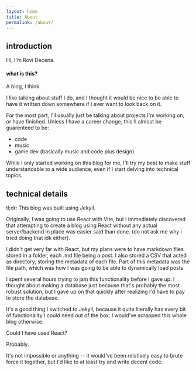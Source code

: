 ```yaml
---
layout: home
title: About
permalink: /about/
---
```

## introduction

Hi, I'm Rovi Decena.

#### what is this?

A blog, I think.

I like talking about stuff I do, and I thought it would be nice to be able to have it written down somewhere if I ever want to look back on it.

For the most part, I'll usually just be talking about projects I'm working on, or have finished. Unless I have a career change, this'll almost be guarenteed to be:

- code
- music
- game dev (basically music and code plus design)

While I only started working on this blog for me, I'll try my best to make stuff understandable to a wide audience, even if I start delving into technical topics.

## technical details

tl;dr: This blog was built using Jekyll.

Originally, I was going to use React with Vite, but I immediately discovered that attempting to create a blog using React without any actual server/backend in place was easier said than done. (do not ask me why i tried doing that idk either).

I didn't get very far with React, but my plans were to have markdown files stored in a folder, each .md file being a post. I also stored a CSV that acted as directory, storing the metadata of each file. Part of this metadata was the file path, which was how I was going to be able to dynamically load posts.

I spent several hours trying to jam this functionality before I gave up. I thought about making a database just because that's probably the most robust solution, but I gave up on that quickly after realizing I'd have to pay to store the database.

It's a good thing I switched to Jekyll, because it quite literally has every bit of functionality I could need out of the box. I would've scrapped this whole blog otherwise.

Could I have used React?

Probably.

It's not impossible or anything -- it would've been relatively easy to brute force it together, but I'd like to at least try and write decent code.